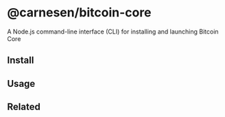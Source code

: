 # @carnesen/bitcoin-core

A Node.js command-line interface (CLI) for installing and launching Bitcoin Core

## Install

## Usage

## Related
